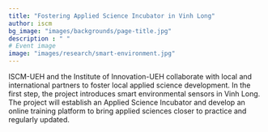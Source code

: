 ```yaml
---
title: "Fostering Applied Science Incubator in Vinh Long"
author: iscm
bg_image: "images/backgrounds/page-title.jpg"
description : " "
# Event image
image: "images/research/smart-environment.jpg"
---
```


ISCM-UEH and the Institute of Innovation-UEH collaborate with local and international partners to foster local applied science development. In the first step, the project introduces smart environmental sensors in Vinh Long. The project will establish an Applied Science Incubator and develop an online training platform to bring applied sciences closer to practice and regularly updated.